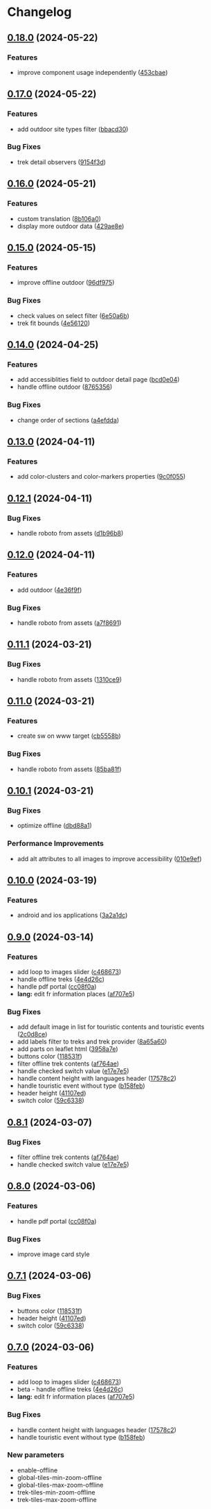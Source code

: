 # Changelog

## [0.18.0](https://github.com/GeotrekCE/Geotrek-rando-widget/compare/0.17.0...0.18.0) (2024-05-22)


### Features

* improve component usage independently ([453cbae](https://github.com/GeotrekCE/Geotrek-rando-widget/commit/453cbae93a2f437fe7529a0775e16d6fab5b7596))

## [0.17.0](https://github.com/GeotrekCE/Geotrek-rando-widget/compare/0.16.0...0.17.0) (2024-05-22)


### Features

* add outdoor site types filter ([bbacd30](https://github.com/GeotrekCE/Geotrek-rando-widget/commit/bbacd30bc417d608e1b05021c0b6824cbcaacb2f))


### Bug Fixes

* trek detail observers ([9154f3d](https://github.com/GeotrekCE/Geotrek-rando-widget/commit/9154f3dc12ed761d247585f3acbc4b936f4da56f))

## [0.16.0](https://github.com/GeotrekCE/Geotrek-rando-widget/compare/0.15.0...0.16.0) (2024-05-21)


### Features

* custom translation ([8b106a0](https://github.com/GeotrekCE/Geotrek-rando-widget/commit/8b106a051f901fde43ecd3ec6bb0d676ffaf7a83))
* display more outdoor data ([429ae8e](https://github.com/GeotrekCE/Geotrek-rando-widget/commit/429ae8e5df2f678c8bacf6895b1a212ce06b6108))

## [0.15.0](https://github.com/GeotrekCE/Geotrek-rando-widget/compare/0.14.0...0.15.0) (2024-05-15)


### Features

* improve offline outdoor ([96df975](https://github.com/GeotrekCE/Geotrek-rando-widget/commit/96df975c7527b9342abb6c8d990b024f72e1c227))


### Bug Fixes

* check values on select filter ([6e50a6b](https://github.com/GeotrekCE/Geotrek-rando-widget/commit/6e50a6bb0845057daef9e34ce4c40076dc68baf5))
* trek fit bounds ([4e56120](https://github.com/GeotrekCE/Geotrek-rando-widget/commit/4e56120fb27c65c90d8ef1410d3a9d5b9690a203))

## [0.14.0](https://github.com/GeotrekCE/Geotrek-rando-widget/compare/0.13.0...0.14.0) (2024-04-25)


### Features

* add accessiblities field to outdoor detail page ([bcd0e04](https://github.com/GeotrekCE/Geotrek-rando-widget/commit/bcd0e0442992ef38811cbbe492c9ea78f396b2b4))
* handle offline outdoor ([8765356](https://github.com/GeotrekCE/Geotrek-rando-widget/commit/8765356c9cd8f0b82dbc3b7b08a027454c4ed2b8))


### Bug Fixes

* change order of sections ([a4efdda](https://github.com/GeotrekCE/Geotrek-rando-widget/commit/a4efddaef80c9d6be461e5d8fe678df53ff9f32c))

## [0.13.0](https://github.com/GeotrekCE/Geotrek-rando-widget/compare/0.12.1...0.13.0) (2024-04-11)


### Features

* add color-clusters and color-markers properties ([9c0f055](https://github.com/GeotrekCE/Geotrek-rando-widget/commit/9c0f055840696d2881f9becb45d62b50a9ebc32a))

## [0.12.1](https://github.com/GeotrekCE/Geotrek-rando-widget/compare/0.12.0...0.12.1) (2024-04-11)


### Bug Fixes

* handle roboto from assets ([d1b96b8](https://github.com/GeotrekCE/Geotrek-rando-widget/commit/d1b96b8d9453653efbb6b934b5bc41af8bf18ba1))

## [0.12.0](https://github.com/GeotrekCE/Geotrek-rando-widget/compare/0.11.1...0.12.0) (2024-04-11)


### Features

* add outdoor ([4e36f9f](https://github.com/GeotrekCE/Geotrek-rando-widget/commit/4e36f9fcd5711dfc8aad005b11e3ec4edf8cc4f9))


### Bug Fixes

* handle roboto from assets ([a7f8691](https://github.com/GeotrekCE/Geotrek-rando-widget/commit/a7f869113a6e05d12230b8701e049b70e342bb06))

## [0.11.1](https://github.com/GeotrekCE/Geotrek-rando-widget/compare/0.11.0...0.11.1) (2024-03-21)


### Bug Fixes

* handle roboto from assets ([1310ce9](https://github.com/GeotrekCE/Geotrek-rando-widget/commit/1310ce939dc7e1328fb9a49b4524a07c808f274a))

## [0.11.0](https://github.com/GeotrekCE/Geotrek-rando-widget/compare/0.10.1...0.11.0) (2024-03-21)


### Features

* create sw on www target ([cb5558b](https://github.com/GeotrekCE/Geotrek-rando-widget/commit/cb5558b0bd9a7b68ac24e73e624f2be2de6ee0e3))


### Bug Fixes

* handle roboto from assets ([85ba81f](https://github.com/GeotrekCE/Geotrek-rando-widget/commit/85ba81f710183ce0b4e2988ed4112ac11d858a66))

## [0.10.1](https://github.com/GeotrekCE/Geotrek-rando-widget/compare/0.10.0...0.10.1) (2024-03-21)


### Bug Fixes

* optimize offline ([dbd88a1](https://github.com/GeotrekCE/Geotrek-rando-widget/commit/dbd88a10546af540613d5ffeef0c828a678342b8))


### Performance Improvements

* add alt attributes to all images to improve accessibility ([010e9ef](https://github.com/GeotrekCE/Geotrek-rando-widget/commit/010e9efc8c5a5eaf973c8f4253eadd010a466056))

## [0.10.0](https://github.com/GeotrekCE/Geotrek-rando-widget/compare/geotrek-rando-widget-0.9.0...geotrek-rando-widget-0.10.0) (2024-03-19)


### Features

* android and ios applications ([3a2a1dc](https://github.com/GeotrekCE/Geotrek-rando-widget/commit/3a2a1dcc375470ae32b958a2716c4fc9c28ac2ea))

## [0.9.0](https://github.com/GeotrekCE/Geotrek-rando-widget/compare/geotrek-rando-widget-0.8.1...geotrek-rando-widget-0.9.0) (2024-03-14)


### Features

* add loop to images slider ([c468673](https://github.com/GeotrekCE/Geotrek-rando-widget/commit/c4686735420a9ed379ad64e128599ddd950ae1f2))
* handle offline treks ([4e4d26c](https://github.com/GeotrekCE/Geotrek-rando-widget/commit/4e4d26c2d957ee7c4541a64b17bb3e699464819b))
* handle pdf portal ([cc08f0a](https://github.com/GeotrekCE/Geotrek-rando-widget/commit/cc08f0a21cb80ce166ce7b427aed34e4f2bba735))
* **lang:** edit fr information places ([af707e5](https://github.com/GeotrekCE/Geotrek-rando-widget/commit/af707e5415be87d6dd853d1dcd6a8e8febee67e2))


### Bug Fixes

* add default image in list for touristic contents and touristic events ([2c0d8ce](https://github.com/GeotrekCE/Geotrek-rando-widget/commit/2c0d8cef2b42284b4871ead2a52b73c76b1507eb))
* add labels filter to treks and trek provider ([8a65a60](https://github.com/GeotrekCE/Geotrek-rando-widget/commit/8a65a606428473675e0a9aa2cb6fb49ebf33284b))
* add parts on leaflet html ([3958a7e](https://github.com/GeotrekCE/Geotrek-rando-widget/commit/3958a7e1f3e6e34304d3a8287405ee6f3d5568e1))
* buttons color ([118531f](https://github.com/GeotrekCE/Geotrek-rando-widget/commit/118531f00b388ccfe877ef81bb88f66936e8dd02))
* filter offline trek contents ([af764ae](https://github.com/GeotrekCE/Geotrek-rando-widget/commit/af764ae1207190c4ec96f7393f199c809ae28968))
* handle checked switch value ([e17e7e5](https://github.com/GeotrekCE/Geotrek-rando-widget/commit/e17e7e5f803c55d11d0e16d78fb3095bd5a999a3))
* handle content height with languages header ([17578c2](https://github.com/GeotrekCE/Geotrek-rando-widget/commit/17578c23fae7edcb4a44d80aa2e2e25ae4067cb0))
* handle touristic event without type ([b158feb](https://github.com/GeotrekCE/Geotrek-rando-widget/commit/b158febdcaa5803e186b050f163774691a5cb7c5))
* header height ([41107ed](https://github.com/GeotrekCE/Geotrek-rando-widget/commit/41107ed8ce2c04a786a9fe6f1eda7b0542f52fe3))
* switch color ([59c6338](https://github.com/GeotrekCE/Geotrek-rando-widget/commit/59c63389fdf34ac6befc2735378ed65c922101ab))

## [0.8.1](https://github.com/GeotrekCE/Geotrek-rando-widget/compare/0.8.0...0.8.1) (2024-03-07)


### Bug Fixes

* filter offline trek contents ([af764ae](https://github.com/GeotrekCE/Geotrek-rando-widget/commit/af764ae1207190c4ec96f7393f199c809ae28968))
* handle checked switch value ([e17e7e5](https://github.com/GeotrekCE/Geotrek-rando-widget/commit/e17e7e5f803c55d11d0e16d78fb3095bd5a999a3))

## [0.8.0](https://github.com/GeotrekCE/Geotrek-rando-widget/compare/0.7.1...0.8.0) (2024-03-06)


### Features

* handle pdf portal ([cc08f0a](https://github.com/GeotrekCE/Geotrek-rando-widget/commit/cc08f0a21cb80ce166ce7b427aed34e4f2bba735))

### Bug Fixes

* improve image card style

## [0.7.1](https://github.com/GeotrekCE/Geotrek-rando-widget/compare/0.7.0...0.7.1) (2024-03-06)


### Bug Fixes

* buttons color ([118531f](https://github.com/GeotrekCE/Geotrek-rando-widget/commit/118531f00b388ccfe877ef81bb88f66936e8dd02))
* header height ([41107ed](https://github.com/GeotrekCE/Geotrek-rando-widget/commit/41107ed8ce2c04a786a9fe6f1eda7b0542f52fe3))
* switch color ([59c6338](https://github.com/GeotrekCE/Geotrek-rando-widget/commit/59c63389fdf34ac6befc2735378ed65c922101ab))

## [0.7.0](https://github.com/GeotrekCE/Geotrek-rando-widget/compare/0.6.0...0.7.0) (2024-03-06)


### Features

* add loop to images slider ([c468673](https://github.com/GeotrekCE/Geotrek-rando-widget/commit/c4686735420a9ed379ad64e128599ddd950ae1f2))
* beta - handle offline treks ([4e4d26c](https://github.com/GeotrekCE/Geotrek-rando-widget/commit/4e4d26c2d957ee7c4541a64b17bb3e699464819b))
* **lang:** edit fr information places ([af707e5](https://github.com/GeotrekCE/Geotrek-rando-widget/commit/af707e5415be87d6dd853d1dcd6a8e8febee67e2))


### Bug Fixes

* handle content height with languages header ([17578c2](https://github.com/GeotrekCE/Geotrek-rando-widget/commit/17578c23fae7edcb4a44d80aa2e2e25ae4067cb0))
* handle touristic event without type ([b158feb](https://github.com/GeotrekCE/Geotrek-rando-widget/commit/b158febdcaa5803e186b050f163774691a5cb7c5))

### New parameters

* enable-offline
* global-tiles-min-zoom-offline
* global-tiles-max-zoom-offline
* trek-tiles-min-zoom-offline
* trek-tiles-max-zoom-offline
